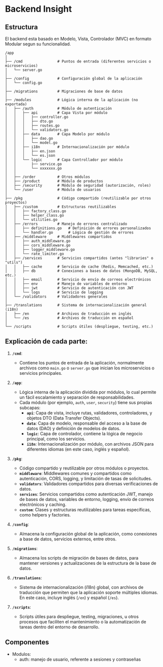 # Backend Insight

## Estructura
El backend esta basado en Modelo, Vista, Controlador (MVC) en formato Modular segun su funcionalidad.

```
/app
│
├── /cmd                # Puntos de entrada (diferentes servicios o microservicios)
│   └── server.go
│
├── /config             # Configuración global de la aplicación
│   └── config.go
│
├── /migrations         # Migraciones de base de datos
│
├── /modules            # Lógica interna de la aplicación (no exportada)
│   ├── /auth           # Módulo de autenticación
│   │   ├── api         # Capa Vista por módulo
│   │   │   ├── controller.go
│   │   │   ├── dto.go
│   │   │   ├── routes.go
│   │   │   └── validators.go
│   │   ├── data        # Capa Modelo por módulo
│   │   │   ├── dao.go
│   │   │   └── model.go
│   │   ├── i18n        # Internacionalización por módulo
│   │   │   ├── en.json
│   │   │   └── es.json
│   │   └── logic       # Capa Controllador por módulo
│   │       ├── service.go
│   │       └── xxxxxxx.go
│   │
│   ├── /order          # Otros módulos
│   ├── /product        # Módulo de productos
│   ├── /security       # Módulo de seguridad (autorización, roles)
│   └── /user           # Módulo de usuarios
│
├── /pkg                # Código compartido (reutilizable por otros proyectos)
│   ├── /custom         # Estructuras reutilizables
│   │   ├── factory_class.go
│   │   ├── helper_class.go
│   │   └── utilities.go
│   ├── /errors         # Manejo de errores centralizado
│   │   ├── definitions.go   # Definición de errores personalizados
│   │   └── handler.go       # Lógica de gestión de errores
│   ├── /middleware     # Middlewares compartidos
│   │   ├── auth_middleware.go
│   │   ├── cors_middleware.go
│   │   ├── logger_middleware.go
│   │   └── rate_limiter.go
│   ├── /services       # Servicios compartidos (antes "libraries" o "utils")
│   │   ├── cache       # Servicio de cache (Redis, Memcached, etc.)
│   │   ├── db          # Conexiones a bases de datos (MongoDB, MySQL, etc.)
│   │   ├── email       # Servicio de envío de correos electrónicos
│   │   ├── env         # Manejo de variables de entorno
│   │   ├── jwt         # Servicio de autenticación con JWT
│   │   └── logs        # Servicio de logging
│   └── /validators     # Validadores generales
│
├── /translations       # Sistema de internacionalización general (i18n)
│   ├── /en             # Archivos de traducción en inglés
│   └── /es             # Archivos de traducción en español
│
└── /scripts            # Scripts útiles (despliegue, testing, etc.)
```

## Explicación de cada parte:

1. **`/cmd`**:
   - Contiene los puntos de entrada de la aplicación, normalmente archivos como `main.go` o `server.go` que inician los microservicios o servicios principales.
   
2. **`/app`**:
   - Lógica interna de la aplicación dividida por módulos, lo cual permite un fácil escalamiento y separación de responsabilidades.
   - Cada módulo (por ejemplo, `auth`, `user`, `security`) tiene sus propias subcapas:
     - **`api`**: Capa de vista, incluye rutas, validadores, controladores, y objetos DTO (Data Transfer Objects).
     - **`data`**: Capa de modelo, responsable del acceso a la base de datos (DAO) y definición de modelos de datos.
     - **`logic`**: Capa de controlador, contiene la lógica de negocio principal, como los servicios.
     - **`i18n`**: Internacionalización por módulo, con archivos JSON para diferentes idiomas (en este caso, inglés y español).

3. **`/pkg`**:
   - Código compartido y reutilizable por otros módulos o proyectos.
   - **`middleware`**: Middlewares comunes y compartidos como autenticación, CORS, logging, y limitación de tasas de solicitudes.
   - **`validators`**: Validadores compartidos para diversas verificaciones de datos.
   - **`services`**: Servicios compartidos como autenticación JWT, manejo de bases de datos, variables de entorno, logging, envío de correos electrónicos y caching.
   - **`custom`**: Clases y estructuras reutilizables para tareas específicas, como helpers y factories.

4. **`/config`**:
   - Almacena la configuración global de la aplicación, como conexiones a base de datos, servicios externos, entre otros.

5. **`/migrations`**:
   - Almacena los scripts de migración de bases de datos, para mantener versiones y actualizaciones de la estructura de la base de datos.

6. **`/translations`**:
   - Sistema de internacionalización (i18n) global, con archivos de traducción que permiten que la aplicación soporte múltiples idiomas. En este caso, incluye inglés (`/en`) y español (`/es`).

7. **`/scripts`**:
   - Scripts útiles para despliegue, testing, migraciones, u otros procesos que faciliten el mantenimiento o la automatización de tareas dentro del entorno de desarrollo.

## Componentes

* Modulos:
  * auth: manejo de usuario, referente a sesiones y contraseñas
